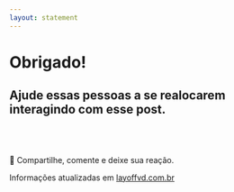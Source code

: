 ```yaml
---
layout: statement
---
```

# Obrigado!

## Ajude essas pessoas a se realocarem interagindo com esse post.

<br/><br/><br/>
🚀 Compartilhe, comente e deixe sua reação.

Informações atualizadas em <a href="http://www.layoffvd.com.br" target="_blank">layoffvd.com.br</a>